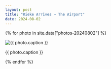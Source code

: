```yaml
---
layout: post
title: "Rieke Arrives ~ The Airport"
date: 2024-08-02
---
```


{% for photo in site.data["photos-20240802"] %}
  <div>
    <img src="{{ site.baseurl }}/photos/{{ photo.file }}" alt="{{ photo.caption }}">
    <p>{{ photo.caption }}</p>
  </div>
{% endfor %}